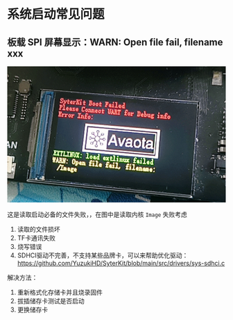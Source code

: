 # 系统启动常见问题

## 板载 SPI 屏幕显示：WARN: Open file fail, filename xxx

![image-20240615114246263](assets/post/02-os-start/image-20240615114246263.png)

这是读取启动必备的文件失败，，在图中是读取内核 `Image` 失败考虑
1. 读取的文件损坏
2. TF卡通讯失败
3. 烧写错误
4. SDHCI驱动不完善，不支持某些品牌卡，可以来帮助优化驱动：https://github.com/YuzukiHD/SyterKit/blob/main/src/drivers/sys-sdhci.c

解决方法：

1. 重新格式化存储卡并且烧录固件
2. 拔插储存卡测试是否启动
3. 更换储存卡
